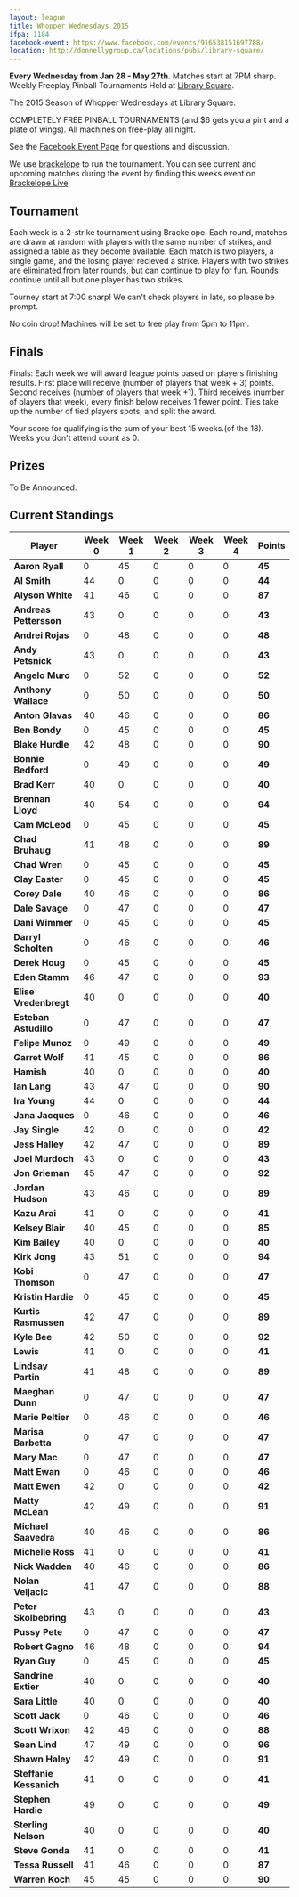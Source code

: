 ```yaml
---
layout: league
title: Whopper Wednesdays 2015
ifpa: 1184
facebook-event: https://www.facebook.com/events/916538151697788/
location: http://donnellygroup.ca/locations/pubs/library-square/
---
```


<p class="message">
   <b>Every Wednesday from Jan 28 - May 27th</b>. Matches start at 7PM sharp.
   <br>
   Weekly Freeplay Pinball Tournaments Held at <a href="http://donnellygroup.ca/locations/pubs/library-square/">Library Square</a>. 
</p>

The 2015 Season of Whopper Wednesdays at Library Square.

COMPLETELY FREE PINBALL TOURNAMENTS (and $6 gets you a pint and a plate of wings).
All machines on free-play all night. 

See the [Facebook Event Page](https://www.facebook.com/events/916538151697788/) for questions and discussion. 

We use [brackelope](http://brackelope.com/) to run the tournament. 
You can see current and upcoming matches during the event by finding this weeks event on [Brackelope Live](http://live.brackelope.com/new)

## Tournament

Each week is a 2-strike tournament using Brackelope. Each round, matches are drawn at random with players with the same number of strikes, and assigned a table as they become available. Each match is two players, a single game, and the losing player recieved a strike. Players with two strikes are eliminated from later rounds, but can continue to play for fun. Rounds continue until all but one player has two strikes. 

Tourney start at 7:00 sharp! We can't check players in late, so please be prompt. 

No coin drop! Machines will be set to free play from 5pm to 11pm.

## Finals 

Finals:
Each week we will award league points based on players finishing results. First place will receive (number of players that week + 3) points. Second receives (number of players that week +1). Third receives (number of players that week), every finish below receives 1 fewer point. Ties take up the number of tied players spots, and split the award.

Your score for qualifying is the sum of your best 15 weeks.(of the 18). Weeks you don't attend count as 0. 

## Prizes

To Be Announced.

## Current Standings

| Player | Week 0 | Week 1 | Week 2 | Week 3 | Week 4 | Points
| ------- | ------- | ------- | ------- | ------- | ------- | ------- 
|**Aaron Ryall**|0|45|0|0|0|**45**|
|**Al Smith**|44|0|0|0|0|**44**|
|**Alyson White**|41|46|0|0|0|**87**|
|**Andreas Pettersson**|43|0|0|0|0|**43**|
|**Andrei Rojas**|0|48|0|0|0|**48**|
|**Andy Petsnick**|43|0|0|0|0|**43**|
|**Angelo Muro**|0|52|0|0|0|**52**|
|**Anthony Wallace**|0|50|0|0|0|**50**|
|**Anton Glavas**|40|46|0|0|0|**86**|
|**Ben Bondy**|0|45|0|0|0|**45**|
|**Blake Hurdle**|42|48|0|0|0|**90**|
|**Bonnie Bedford**|0|49|0|0|0|**49**|
|**Brad Kerr**|40|0|0|0|0|**40**|
|**Brennan Lloyd**|40|54|0|0|0|**94**|
|**Cam McLeod**|0|45|0|0|0|**45**|
|**Chad Bruhaug**|41|48|0|0|0|**89**|
|**Chad Wren**|0|45|0|0|0|**45**|
|**Clay Easter**|0|45|0|0|0|**45**|
|**Corey Dale**|40|46|0|0|0|**86**|
|**Dale Savage**|0|47|0|0|0|**47**|
|**Dani Wimmer**|0|45|0|0|0|**45**|
|**Darryl Scholten**|0|46|0|0|0|**46**|
|**Derek Houg**|0|45|0|0|0|**45**|
|**Eden Stamm**|46|47|0|0|0|**93**|
|**Elise Vredenbregt**|40|0|0|0|0|**40**|
|**Esteban Astudillo**|0|47|0|0|0|**47**|
|**Felipe Munoz**|0|49|0|0|0|**49**|
|**Garret Wolf**|41|45|0|0|0|**86**|
|**Hamish**|40|0|0|0|0|**40**|
|**Ian Lang**|43|47|0|0|0|**90**|
|**Ira Young**|44|0|0|0|0|**44**|
|**Jana Jacques**|0|46|0|0|0|**46**|
|**Jay Single**|42|0|0|0|0|**42**|
|**Jess Halley**|42|47|0|0|0|**89**|
|**Joel Murdoch**|43|0|0|0|0|**43**|
|**Jon Grieman**|45|47|0|0|0|**92**|
|**Jordan Hudson**|43|46|0|0|0|**89**|
|**Kazu Arai**|41|0|0|0|0|**41**|
|**Kelsey Blair**|40|45|0|0|0|**85**|
|**Kim Bailey**|40|0|0|0|0|**40**|
|**Kirk Jong**|43|51|0|0|0|**94**|
|**Kobi Thomson**|0|47|0|0|0|**47**|
|**Kristin Hardie**|0|45|0|0|0|**45**|
|**Kurtis Rasmussen**|42|47|0|0|0|**89**|
|**Kyle Bee**|42|50|0|0|0|**92**|
|**Lewis**|41|0|0|0|0|**41**|
|**Lindsay Partin**|41|48|0|0|0|**89**|
|**Maeghan Dunn**|0|47|0|0|0|**47**|
|**Marie Peltier**|0|46|0|0|0|**46**|
|**Marisa Barbetta**|0|47|0|0|0|**47**|
|**Mary Mac**|0|47|0|0|0|**47**|
|**Matt Ewan**|0|46|0|0|0|**46**|
|**Matt Ewen**|42|0|0|0|0|**42**|
|**Matty McLean**|42|49|0|0|0|**91**|
|**Michael Saavedra**|40|46|0|0|0|**86**|
|**Michelle Ross**|41|0|0|0|0|**41**|
|**Nick Wadden**|40|46|0|0|0|**86**|
|**Nolan Veljacic**|41|47|0|0|0|**88**|
|**Peter Skolbebring**|43|0|0|0|0|**43**|
|**Pussy Pete**|0|47|0|0|0|**47**|
|**Robert Gagno**|46|48|0|0|0|**94**|
|**Ryan Guy**|0|45|0|0|0|**45**|
|**Sandrine Extier**|40|0|0|0|0|**40**|
|**Sara Little**|40|0|0|0|0|**40**|
|**Scott Jack**|0|46|0|0|0|**46**|
|**Scott Wrixon**|42|46|0|0|0|**88**|
|**Sean Lind**|47|49|0|0|0|**96**|
|**Shawn Haley**|42|49|0|0|0|**91**|
|**Steffanie Kessanich**|41|0|0|0|0|**41**|
|**Stephen Hardie**|49|0|0|0|0|**49**|
|**Sterling Nelson**|40|0|0|0|0|**40**|
|**Steve Gonda**|41|0|0|0|0|**41**|
|**Tessa Russell**|41|46|0|0|0|**87**|
|**Warren Koch**|45|45|0|0|0|**90**|




